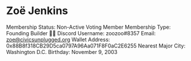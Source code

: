 # Zoë Jenkins

Membership Status: Non-Active Voting Member
Membership Type: Founding Builder 🧑‍🚀 
Discord Username: zoozoo#8357
Email: zoe@civicsunplugged.org
Wallet Address: 0x88B8f318CB29D5ca0797A96Aa071F8F0aC2E6255
Nearest Major City: Washington D.C.
Birthday: November 9, 2003